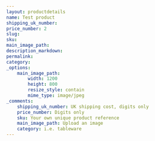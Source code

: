 ```yaml
---
layout: productdetails
name: Test product
shipping_uk_number:
price_number: 2
slug:
sku:
main_image_path:
description_markdown:
permalink:
category:
_options:
    main_image_path:
        width: 1200
        height: 800
        resize_style: contain
        mime_type: image/jpeg
_comments:
    shipping_uk_number: UK shipping cost, digits only
    price_number: Digits only
    sku: Your own unique product reference
    main_image_path: Upload an image
    category: i.e. tableware
---
```

